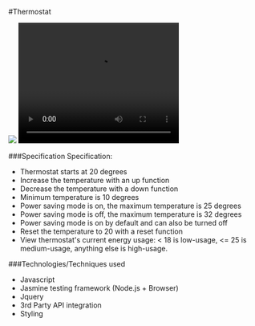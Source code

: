 #Thermostat

<img src="https://i.gyazo.com/9609c746fcb87066fbda119e6eee2990.png">

<video width="320" height="240" controls>
  <source src="https://i.gyazo.com/9b1aed84253768ceed480716658df0fe.mp4" type="video/mp4">
</video>

###Specification
Specification:

- Thermostat starts at 20 degrees
- Increase the temperature with an up function
- Decrease the temperature with a down function
- Minimum temperature is 10 degrees
- Power saving mode is on, the maximum temperature is 25 degrees
- Power saving mode is off, the maximum temperature is 32 degrees
- Power saving mode is on by default and can also be turned off
- Reset the temperature to 20 with a reset function
- View thermostat's current energy usage: < 18 is low-usage, <= 25 is medium-usage, anything else is high-usage.

###Technologies/Techniques used


- Javascript
- Jasmine testing framework (Node.js + Browser)
- Jquery
- 3rd Party API integration
- Styling

